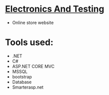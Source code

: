 # [Electronics And Testing](https://mjfcs.com/)
- Online store website
# Tools used:
- .NET
- C#
- ASP.NET CORE MVC
- MSSQL
- bootstrap
- Database
- Smarterasp.net
